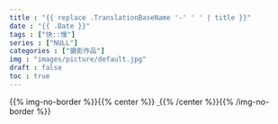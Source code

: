 ```yaml
---
title : "{{ replace .TranslationBaseName '-' ' ' | title }}"
date : "{{ .Date }}"
tags : ["快::慢"]
series : ["NULL"]
categories : ["摄影作品"]
img : "images/picture/default.jpg"
draft : false
toc : true
---
```


{{% img-no-border %}}{{% center %}}
<a href="images/picture/default.jpg" data-fancybox="gallery" data-caption="图片名称">
	<img src="images/picture/default.jpg" alt="" title = "指针悬浮时图片描述"/>
</a>
{{% /center %}}{{% /img-no-border %}}
